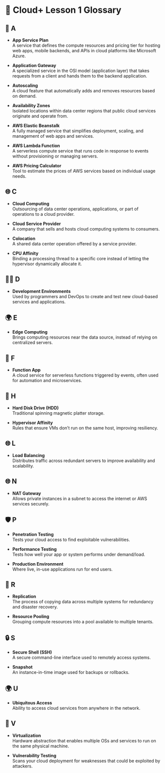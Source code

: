 # 📘 Cloud+ Lesson 1 Glossary

## 🔧 A

- **App Service Plan**  
  A service that defines the compute resources and pricing tier for hosting web apps, mobile backends, and APIs in cloud platforms like Microsoft Azure.

- **Application Gateway**  
  A specialized service in the OSI model (application layer) that takes requests from a client and hands them to the backend application.

- **Autoscaling**  
  A cloud feature that automatically adds and removes resources based on demand.

- **Availability Zones**  
  Isolated locations within data center regions that public cloud services originate and operate from.

- **AWS Elastic Beanstalk**  
  A fully managed service that simplifies deployment, scaling, and management of web apps and services.

- **AWS Lambda Function**  
  A serverless compute service that runs code in response to events without provisioning or managing servers.

- **AWS Pricing Calculator**  
  Tool to estimate the prices of AWS services based on individual usage needs.

## 🌐 C

- **Cloud Computing**  
  Outsourcing of data center operations, applications, or part of operations to a cloud provider.

- **Cloud Service Provider**  
  A company that sells and hosts cloud computing systems to consumers.

- **Colocation**  
  A shared data center operation offered by a service provider.

- **CPU Affinity**  
  Binding a processing thread to a specific core instead of letting the hypervisor dynamically allocate it.

## 👨‍💻 D

- **Development Environments**  
  Used by programmers and DevOps to create and test new cloud-based services and applications.

## 🌍 E

- **Edge Computing**  
  Brings computing resources near the data source, instead of relying on centralized servers.

## 🔁 F

- **Function App**  
  A cloud service for serverless functions triggered by events, often used for automation and microservices.

## 💽 H

- **Hard Disk Drive (HDD)**  
  Traditional spinning magnetic platter storage.

- **Hypervisor Affinity**  
  Rules that ensure VMs don’t run on the same host, improving resiliency.

## 🌐 L

- **Load Balancing**  
  Distributes traffic across redundant servers to improve availability and scalability.

## 🌐 N

- **NAT Gateway**  
  Allows private instances in a subnet to access the internet or AWS services securely.

## 🛡️ P

- **Penetration Testing**  
  Tests your cloud access to find exploitable vulnerabilities.

- **Performance Testing**  
  Tests how well your app or system performs under demand/load.

- **Production Environment**  
  Where live, in-use applications run for end users.

## 🔁 R

- **Replication**  
  The process of copying data across multiple systems for redundancy and disaster recovery.

- **Resource Pooling**  
  Grouping compute resources into a pool available to multiple tenants.

## 🔒 S

- **Secure Shell (SSH)**  
  A secure command-line interface used to remotely access systems.

- **Snapshot**  
  An instance-in-time image used for backups or rollbacks.

## 🌍 U

- **Ubiquitous Access**  
  Ability to access cloud services from anywhere in the network.

## 🧱 V

- **Virtualization**  
  Hardware abstraction that enables multiple OSs and services to run on the same physical machine.

- **Vulnerability Testing**  
  Scans your cloud deployment for weaknesses that could be exploited by attackers.
